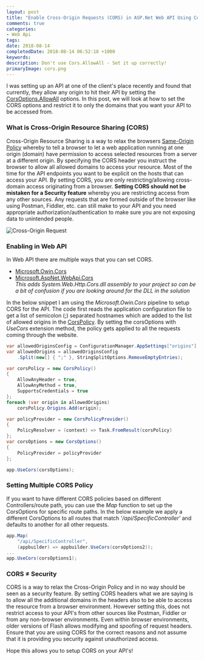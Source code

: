 ```yaml
---
layout: post
title: "Enable Cross-Origin Requests (CORS) in ASP.Net Web API Using CorsOptions"
comments: true
categories:
- Web Api
tags: 
date: 2018-08-14
completedDate: 2018-08-14 06:52:18 +1000
keywords: 
description: Don't use Cors.AllowAll - Set it up correctly!
primaryImage: cors.png
---
```


I was setting up an API at one of the client's place recently and found that currently, they allow any origin to hit their API by setting the [CorsOptions.AllowAll](<https://msdn.microsoft.com/en-us/library/dn450212(v=vs.113).aspx>) options. In this post, we will look at how to set the CORS options and restrict it to only the domains that you want your API to be accessed from.

### What is Cross-Origin Resource Sharing (CORS)

Cross-Origin Resource Sharing is a way to relax the browsers [Same-Origin Policy](https://developer.mozilla.org/en-US/docs/Web/Security/Same-origin_policy) whereby to tell a browser to let a web application running at one origin (domain) have permission to access selected resources from a server at a different origin. By specifying the CORS header you instruct the browser to allow all allowed domains to access your resource. Most of the time for the API endpoints you want to be explicit on the hosts that can access your API. By setting CORS, you are only restricting/allowing cross-domain access originating from a browser. **Setting CORS should not be mistaken for a Security feature** whereby you are restricting access from any other sources. Any requests that are formed outside of the browser like using Postman, Fiddler, etc. can still make to your API and you need appropriate authorization/authentication to make sure you are not exposing data to unintended people.

<img src="{{site.images_root}}/cors.png" alt="Cross-Origin Request" class="center" >

### Enabling in Web API

In Web API there are multiple ways that you can set CORS.

- [Microsoft.Owin.Cors](https://www.nuget.org/packages/Microsoft.Owin.Cors/)
- [Microsoft.AspNet.WebApi.Cors](https://www.nuget.org/packages/Microsoft.AspNet.WebApi.Cors)  
  _This adds *System.Web.Http.Cors.dll* assembly to your project so can be a bit of confusion if you are looking around for the DLL in the solution_

In the below snippet I am using the _Microsoft.Owin.Cors_ pipeline to setup CORS for the API. The code first reads the application configuration file to get a list of semicolon (;) separated hostnames which are added to the list of allowed origins in the [CorsPolicy](<https://docs.microsoft.com/en-us/previous-versions/aspnet/web-frameworks/dn726408(v=vs.118)>). By setting the corsOptions with _UseCors_ extension method, the policy gets applied to all the requests coming through the website.

```csharp
var allowedOriginsConfig = ConfigurationManager.AppSettings["origins"];
var allowedOrigins = allowedOriginsConfig
    .Split(new[] { ";" }, StringSplitOptions.RemoveEmptyEntries);

var corsPolicy = new CorsPolicy()
{
    AllowAnyHeader = true,
    AllowAnyMethod = true,
    SupportsCredentials = true
};
foreach (var origin in allowedOrigins)
    corsPolicy.Origins.Add(origin);

var policyProvider = new CorsPolicyProvider()
{
    PolicyResolver = (context) => Task.FromResult(corsPolicy)
};
var corsOptions = new CorsOptions()
{
    PolicyProvider = policyProvider
};

app.UseCors(corsOptions);
```

### Setting Multiple CORS Policy

If you want to have different CORS policies based on different Controllers/route path, you can use the _Map_ function to set up the CorsOptions for specific route paths. In the below example we apply a different CorsOptions to all routes that match _'/api/SpecificController'_ and defaults to another for all other requests.

```csharp
app.Map(
    "/api/SpecificController",
    (appbuilder) => appbuilder.UseCors(corsOptions2));
...
app.UseCors(corsOptions1);
```

### CORS ≠ Security

CORS is a way to relax the Cross-Origin Policy and in no way should be seen as a security feature. By setting CORS headers what we are saying is to allow all the additional domains in the headers also to be able to access the resource from a browser environment. However setting this, does not restrict access to your API's from other sources like Postman, Fiddler or from any non-browser environments. Even within browser environments, older versions of Flash allows modifying and spoofing of request headers. Ensure that you are using CORS for the correct reasons and not assume that it is providing you security against unauthorized access.

Hope this allows you to setup CORS on your API's!
